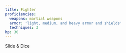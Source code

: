 ```yaml
---
title: Fighter
proficiencies:
  weapons: martial weapons
  armor: 'light, medium, and heavy armor and shields'
  techniques: 3
hp: 30
---
```

Slide & Dice
